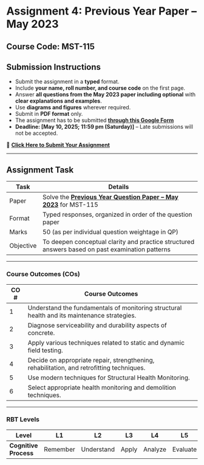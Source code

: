 # Assignment 4: Previous Year Paper – May 2023  
## Course Code: MST-115

## **Submission Instructions**
- Submit the assignment in a **typed** format.  
- Include **your name, roll number, and course code** on the first page.  
- Answer **all questions from the May 2023 paper including optional** with **clear explanations and examples**.  
- Use **diagrams and figures** wherever required.  
- Submit in **PDF format** only.  
- The assignment has to be submitted **[through this Google Form](https://docs.google.com/forms/d/e/1FAIpQLScFiBYumTE8WqFg6dyEeI3HXCnmOv8t1u9cvlhiPBg68ljYtA/viewform?usp=sharing)**  
- **Deadline: [May 10, 2025; 11:59 pm (Saturday)]** – Late submissions will not be accepted.  

🔗 **[Click Here to Submit Your Assignment](https://docs.google.com/forms/d/e/1FAIpQLScFiBYumTE8WqFg6dyEeI3HXCnmOv8t1u9cvlhiPBg68ljYtA/viewform?usp=sharing)**

---

## **Assignment Task**

| **Task** | **Details** |
|----------|-------------|
| Paper | Solve the **[Previous Year Question Paper – May 2023](https://gndec-yjs.github.io/SHMR/Contents/QPs/May_2023.pdf)** for MST-115 |
| Format | Typed responses, organized in order of the question paper |
| Marks | 50 (as per individual question weightage in QP) |
| Objective | To deepen conceptual clarity and practice structured answers based on past examination patterns |

---

### **Course Outcomes (COs)**

| **CO #** | **Course Outcomes**                                                                                     |
|----------|---------------------------------------------------------------------------------------------------------|
| 1        | Understand the fundamentals of monitoring structural health and its maintenance strategies.             |
| 2        | Diagnose serviceability and durability aspects of concrete.                                             |
| 3        | Apply various techniques related to static and dynamic field testing.                                   |
| 4        | Decide on appropriate repair, strengthening, rehabilitation, and retrofitting techniques.               |
| 5        | Use modern techniques for Structural Health Monitoring.                                                 |
| 6        | Select appropriate health monitoring and demolition techniques.                                         |

---

### RBT Levels

| **Level**            | L1       | L2         | L3      | L4      | L5      | L6      |
|----------------------|----------|------------|---------|---------|---------|---------|
| **Cognitive Process** | Remember | Understand | Apply   | Analyze | Evaluate
